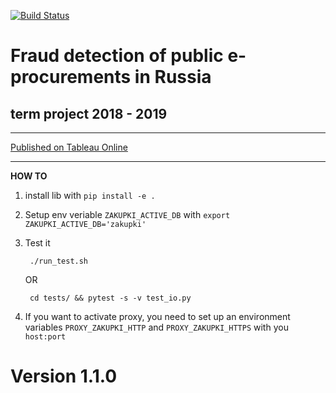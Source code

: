 [![Build Status](https://travis-ci.com/andreiSaw/zakupki.svg?branch=master)](https://travis-ci.com/andreiSaw/zakupki)
# Fraud detection of public e-procurements in Russia
## term project 2018 - 2019
---
[Published on Tableau Online](https://public.tableau.com/profile/andrei.ysaev#!/vizhome/cars_procurements_rf_2017_2019/total)
***
**HOW TO**

1. install lib with `pip install -e .`
2. Setup env veriable `ZAKUPKI_ACTIVE_DB` with `export ZAKUPKI_ACTIVE_DB='zakupki'`
2. Test it

    <!-- language: shell--> 
        ./run_test.sh
    <!-- --> OR
        cd tests/ && pytest -s -v test_io.py
3. If you want to activate proxy, you need to set up an environment variables
`PROXY_ZAKUPKI_HTTP` and `PROXY_ZAKUPKI_HTTPS` with you `host:port`
# Version 1.1.0